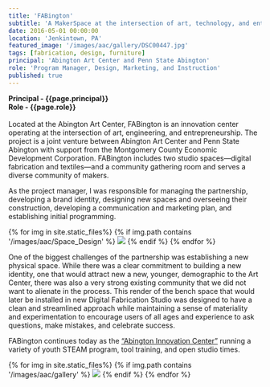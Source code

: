 ```yaml
---
title: 'FABington'
subtitle: 'A MakerSpace at the intersection of art, technology, and entrepreneurship.'
date: 2016-05-01 00:00:00
location: 'Jenkintown, PA'
featured_image: '/images/aac/gallery/DSC00447.jpg'
tags: [fabrication, design, furniture]
principal: 'Abington Art Center and Penn State Abington'
role: 'Program Manager, Design, Marketing, and Instruction'
published: true
---
```

**Principal - {{page.principal}} <br>
Role - {{page.role}}**<br><br>
Located at the Abington Art Center, FABington is an innovation center operating at the intersection of art, engineering, and entrepreneurship. The project is a joint venture between Abington Art Center and Penn State Abington with support from the Montgomery County Economic Development Corporation. FABington includes two studio spaces—digital fabrication and textiles—and a community gathering room and serves a diverse community of makers.

As the project manager, I was responsible for managing the partnership, developing a brand identity, designing new spaces and overseeing their construction, developing a communication and marketing plan, and establishing initial programming.

<div class="gallery" data-columns="1">
{% for img in site.static_files%}
  {% if img.path contains '/images/aac/Space_Design' %}
    <img src="{{ img.path }}"/>
  {% endif %}
{% endfor %}
</div>


One of the biggest challenges of the partnership was establishing a new physical space. While there was a clear commitment to building a new identity, one that would attract new a new, younger, demographic to the Art Center, there was also a very strong existing community that we did not want to alienate in the process. This render of the bench space that would later be installed in new Digital Fabrication Studio was designed to have a clean and streamlined approach while maintaining a sense of materiality and experimentation to encourage users of all ages and experience to ask questions, make mistakes, and celebrate success.

FABington continues today as the [“Abington Innovation Center”](https://abingtonartcenter.org/innovation-center/) running a variety of youth STEAM program, tool training, and open studio times.

<div class="gallery" data-columns="3">
{% for img in site.static_files%}
  {% if img.path contains '/images/aac/gallery' %}
    <img src="{{ img.path }}"/>
  {% endif %}
{% endfor %}
</div>
